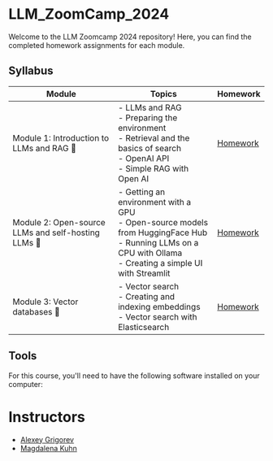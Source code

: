 # LLM_ZoomCamp_2024

Welcome to the LLM Zoomcamp 2024 repository! Here, you can find the completed homework assignments for each module.

## Syllabus

| Module | Topics | Homework |
|--------|--------|----------|
| Module 1: Introduction to LLMs and RAG 🚀 | - LLMs and RAG <br> - Preparing the environment <br> - Retrieval and the basics of search <br> - OpenAI API <br> - Simple RAG with Open AI <br> | [Homework](week_1/homework.md) |
| Module 2: Open-source LLMs and self-hosting LLMs 🚀 | - Getting an environment with a GPU <br> - Open-source models from HuggingFace Hub <br> - Running LLMs on a CPU with Ollama <br> - Creating a simple UI with Streamlit | [Homework](week_2/homework.md) |
| Module 3: Vector databases 🚀 | - Vector search <br> - Creating and indexing embeddings <br> - Vector search with Elasticsearch | [Homework](week_3/homework.md) |

## Tools
For this course, you'll need to have the following software installed on your computer:


# Instructors

- [Alexey Grigorev](https://linkedin.com/in/agrigorev)
- [Magdalena Kuhn](https://www.linkedin.com/in/magdalenakuhn/)